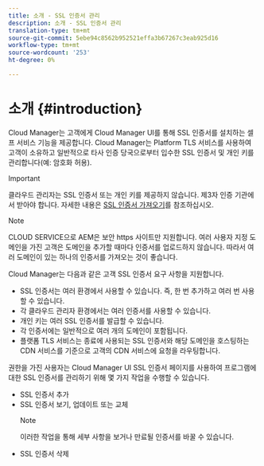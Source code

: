 ```yaml
---
title: 소개 - SSL 인증서 관리
description: 소개 - SSL 인증서 관리
translation-type: tm+mt
source-git-commit: 5ebe94c8562b952521effa3b67267c3eab925d16
workflow-type: tm+mt
source-wordcount: '253'
ht-degree: 0%

---
```



# 소개 {#introduction}

Cloud Manager는 고객에게 Cloud Manager UI를 통해 SSL 인증서를 설치하는 셀프 서비스 기능을 제공합니다. Cloud Manager는 Platform TLS 서비스를 사용하여 고객이 소유하고 일반적으로 타사 인증 당국으로부터 입수한 SSL 인증서 및 개인 키를 관리합니다(예: 암호화 허용).

>[!IMPORTANT]
>클라우드 관리자는 SSL 인증서 또는 개인 키를 제공하지 않습니다. 제3자 인증 기관에서 받아야 합니다. 자세한 내용은 [SSL 인증서 가져오기](/help/implementing/cloud-manager/managing-ssl-certifications/get-ssl-certificate.md)를 참조하십시오.

>[!NOTE]
>CLOUD SERVICE으로 AEM은 보안 https 사이트만 지원합니다. 여러 사용자 지정 도메인을 가진 고객은 도메인을 추가할 때마다 인증서를 업로드하지 않습니다. 따라서 여러 도메인이 있는 하나의 인증서를 가져오는 것이 좋습니다.

Cloud Manager는 다음과 같은 고객 SSL 인증서 요구 사항을 지원합니다.

* SSL 인증서는 여러 환경에서 사용할 수 있습니다. 즉, 한 번 추가하고 여러 번 사용할 수 있습니다.
* 각 클라우드 관리자 환경에서는 여러 인증서를 사용할 수 있습니다.
* 개인 키는 여러 SSL 인증서를 발급할 수 있습니다.
* 각 인증서에는 일반적으로 여러 개의 도메인이 포함됩니다.
* 플랫폼 TLS 서비스는 종료에 사용되는 SSL 인증서와 해당 도메인을 호스팅하는 CDN 서비스를 기준으로 고객의 CDN 서비스에 요청을 라우팅합니다.

권한을 가진 사용자는 Cloud Manager UI SSL 인증서 페이지를 사용하여 프로그램에 대한 SSL 인증서를 관리하기 위해 몇 가지 작업을 수행할 수 있습니다.

* SSL 인증서 추가
* SSL 인증서 보기, 업데이트 또는 교체
   >[!NOTE]
   >이러한 작업을 통해 세부 사항을 보거나 만료될 인증서를 바꿀 수 있습니다.
* SSL 인증서 삭제